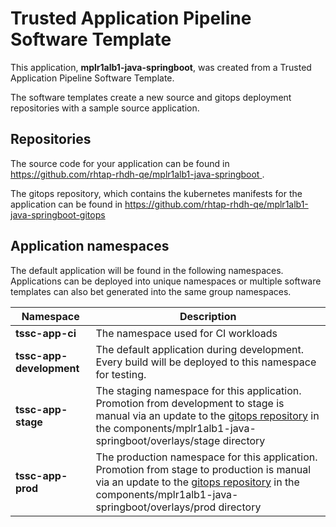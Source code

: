 # Trusted Application Pipeline Software Template

This application, **mplr1alb1-java-springboot**, was created from a Trusted Application Pipeline Software Template.

The software templates create a new source and gitops deployment repositories with a sample source application. 

## Repositories

The source code for your application can be found in [https://github.com/rhtap-rhdh-qe/mplr1alb1-java-springboot ](https://github.com/rhtap-rhdh-qe/mplr1alb1-java-springboot ).
 
The gitops repository, which contains the kubernetes manifests for the application can be found in 
[https://github.com/rhtap-rhdh-qe/mplr1alb1-java-springboot-gitops ](https://github.com/rhtap-rhdh-qe/mplr1alb1-java-springboot-gitops ) 

## Application namespaces 

The default application will be found in the following namespaces. Applications can be deployed into unique namespaces or multiple software templates can also bet generated into the same group namespaces.  

|  Namespace   |  Description   |  
| -------- | -------- |
| **tssc-app-ci** | The namespace used for CI workloads |
| **tssc-app-development** | The default application during development. Every build will be deployed to this namespace for testing. |
| **tssc-app-stage** | The staging namespace for this application. Promotion from development to stage is manual via an update to the [gitops repository](https://github.com/rhtap-rhdh-qe/mplr1alb1-java-springboot-gitops ) in the components/mplr1alb1-java-springboot/overlays/stage directory |
| **tssc-app-prod** | The production namespace for this application. Promotion from stage to production is manual via an update to the [gitops repository](https://github.com/rhtap-rhdh-qe/mplr1alb1-java-springboot-gitops ) in the components/mplr1alb1-java-springboot/overlays/prod directory |